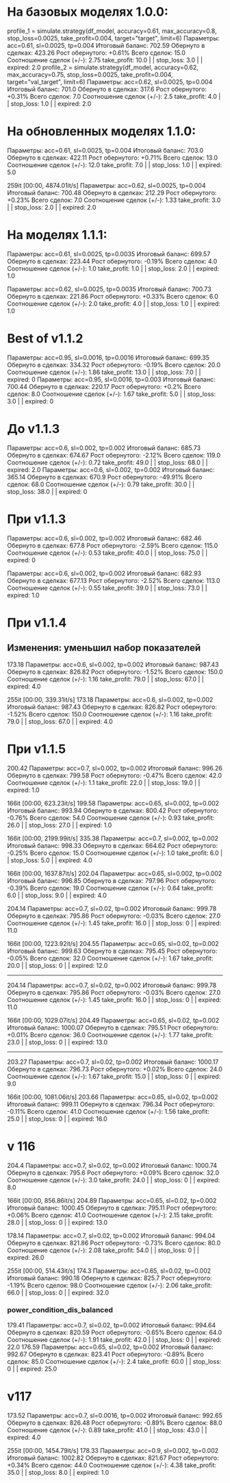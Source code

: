 # На базовых моделях 1.0.0:
profile_1 = simulate.strategy(df_model, accuracy=0.61, max_accuracy=0.8, stop_loss=0.0025, take_profit=0.004, target="target", limit=6)
  Параметры: acc=0.61, sl=0.0025, tp=0.004 
    Итоговый баланс: 702.59 
    Обернуто в сделках: 423.26 
    Рост обернутого: +0.61% 
    Всего сделок: 15.0 
    Соотношение сделок (+/-): 2.75 
    take_profit: 10.0  | |  stop_loss: 3.0  | |  expired: 2.0
profile_2 = simulate.strategy(df_model, accuracy=0.62, max_accuracy=0.75, stop_loss=0.0025, take_profit=0.004, target="val_target", limit=6)
  Параметры: acc=0.62, sl=0.0025, tp=0.004 
    Итоговый баланс: 701.0 
    Обернуто в сделках: 317.6 
    Рост обернутого: +0.31% 
    Всего сделок: 7.0 
    Соотношение сделок (+/-): 2.5 
    take_profit: 4.0  | |  stop_loss: 1.0  | |  expired: 2.0

# На обновленных моделях 1.1.0:
  Параметры: acc=0.61, sl=0.0025, tp=0.004 
    Итоговый баланс: 703.0 
    Обернуто в сделках: 422.11 
    Рост обернутого: +0.71% 
    Всего сделок: 13.0 
    Соотношение сделок (+/-): 12.0 
    take_profit: 7.0  | |  stop_loss: 1.0  | |  expired: 5.0

259it [00:00, 4874.01it/s]
  Параметры: acc=0.62, sl=0.0025, tp=0.004 
    Итоговый баланс: 700.48 
    Обернуто в сделках: 212.29 
    Рост обернутого: +0.23% 
    Всего сделок: 7.0 
    Соотношение сделок (+/-): 1.33 
    take_profit: 3.0  | |  stop_loss: 2.0  | |  expired: 2.0

# На моделях 1.1.1:
  Параметры: acc=0.61, sl=0.0025, tp=0.0035 
    Итоговый баланс: 699.57 
    Обернуто в сделках: 223.44 
    Рост обернутого: -0.19% 
    Всего сделок: 4.0 
    Соотношение сделок (+/-): 1.0 
    take_profit: 1.0  | |  stop_loss: 2.0  | |  expired: 1.0

  Параметры: acc=0.62, sl=0.0025, tp=0.0035 
    Итоговый баланс: 700.73 
    Обернуто в сделках: 221.86 
    Рост обернутого: +0.33% 
    Всего сделок: 6.0 
    Соотношение сделок (+/-): 2.0 
    take_profit: 4.0  | |  stop_loss: 1.0  | |  expired: 1.0


# Best of v1.1.2
  Параметры: acc=0.95, sl=0.0016, tp=0.0016 
    Итоговый баланс: 699.35 
    Обернуто в сделках: 334.32 
    Рост обернутого: -0.19% 
    Всего сделок: 20.0 
    Соотношение сделок (+/-): 1.86 
    take_profit: 13.0  | |  stop_loss: 7.0  | |  expired: 0
  Параметры: acc=0.95, sl=0.0016, tp=0.003 
    Итоговый баланс: 700.44 
    Обернуто в сделках: 220.17 
    Рост обернутого: +0.2% 
    Всего сделок: 8.0 
    Соотношение сделок (+/-): 1.67 
    take_profit: 5.0  | |  stop_loss: 3.0  | |  expired: 0

# До v1.1.3
Параметры: acc=0.6, sl=0.002, tp=0.002 
  Итоговый баланс: 685.73 
  Обернуто в сделках: 674.67 
  Рост обернутого: -2.12% 
  Всего сделок: 119.0 
  Соотношение сделок (+/-): 0.72 
  take_profit: 49.0  | |  stop_loss: 68.0  | |  expired: 2.0
Параметры: acc=0.6, sl=0.002, tp=0.002 
  Итоговый баланс: 365.14 
  Обернуто в сделках: 670.9 
  Рост обернутого: -49.91% 
  Всего сделок: 68.0 
  Соотношение сделок (+/-): 0.79 
  take_profit: 30.0  | |  stop_loss: 38.0  | |  expired: 0

# При v1.1.3
  Параметры: acc=0.6, sl=0.002, tp=0.002 
    Итоговый баланс: 682.46 
    Обернуто в сделках: 677.8 
    Рост обернутого: -2.59% 
    Всего сделок: 115.0 
    Соотношение сделок (+/-): 0.53 
    take_profit: 40.0  | |  stop_loss: 75.0  | |  expired: 0

  Параметры: acc=0.6, sl=0.002, tp=0.002 
    Итоговый баланс: 682.93 
    Обернуто в сделках: 677.13 
    Рост обернутого: -2.52% 
    Всего сделок: 113.0 
    Соотношение сделок (+/-): 0.55 
    take_profit: 39.0  | |  stop_loss: 73.0  | |  expired: 1.0

# При v1.1.4
## Изменения: уменьшил набор показателей
173.18
      Параметры: acc=0.6, sl=0.002, tp=0.002 
       Итоговый баланс: 987.43 
       Обернуто в сделках: 826.82 
       Рост обернутого: -1.52% 
       Всего сделок: 150.0 
       Соотношение сделок (+/-): 1.16 
       take_profit: 79.0  | |  stop_loss: 67.0  | |  expired: 4.0

255it [00:00, 339.31it/s]
173.18
      Параметры: acc=0.6, sl=0.002, tp=0.002 
       Итоговый баланс: 987.43 
       Обернуто в сделках: 826.82 
       Рост обернутого: -1.52% 
       Всего сделок: 150.0 
       Соотношение сделок (+/-): 1.16 
       take_profit: 79.0  | |  stop_loss: 67.0  | |  expired: 4.0




# При v1.1.5
200.42
      Параметры: acc=0.7, sl=0.002, tp=0.002 
       Итоговый баланс: 996.26 
       Обернуто в сделках: 799.58 
       Рост обернутого: -0.47% 
       Всего сделок: 42.0 
       Соотношение сделок (+/-): 1.1 
       take_profit: 22.0  | |  stop_loss: 19.0  | |  expired: 1.0

166it [00:00, 623.23it/s]
199.58
      Параметры: acc=0.65, sl=0.002, tp=0.002 
       Итоговый баланс: 993.94 
       Обернуто в сделках: 800.42 
       Рост обернутого: -0.76% 
       Всего сделок: 54.0 
       Соотношение сделок (+/-): 0.93 
       take_profit: 26.0  | |  stop_loss: 27.0  | |  expired: 1.0



166it [00:00, 2199.99it/s]
335.38
      Параметры: acc=0.7, sl=0.002, tp=0.002 
       Итоговый баланс: 998.33 
       Обернуто в сделках: 664.62 
       Рост обернутого: -0.25% 
       Всего сделок: 15.0 
       Соотношение сделок (+/-): 1.0 
       take_profit: 6.0  | |  stop_loss: 5.0  | |  expired: 4.0

166it [00:00, 1637.87it/s]
202.04
      Параметры: acc=0.65, sl=0.002, tp=0.002 
       Итоговый баланс: 996.85 
       Обернуто в сделках: 797.96 
       Рост обернутого: -0.39% 
       Всего сделок: 19.0 
       Соотношение сделок (+/-): 0.64 
       take_profit: 6.0  | |  stop_loss: 9.0  | |  expired: 4.0


204.14
Параметры: acc=0.7, sl=0.02, tp=0.002 
  Итоговый баланс: 999.78 
  Обернуто в сделках: 795.86 
  Рост обернутого: -0.03% 
  Всего сделок: 27.0 
  Соотношение сделок (+/-): 1.45 
  take_profit: 16.0  | |  stop_loss: 0  | |  expired: 11.0

166it [00:00, 1223.92it/s]
204.55
Параметры: acc=0.65, sl=0.02, tp=0.002 
  Итоговый баланс: 999.63 
  Обернуто в сделках: 795.45 
  Рост обернутого: -0.05% 
  Всего сделок: 32.0 
  Соотношение сделок (+/-): 1.67 
  take_profit: 20.0  | |  stop_loss: 0  | |  expired: 12.0

____
204.14
Параметры: acc=0.7, sl=0.02, tp=0.002 
  Итоговый баланс: 999.78 
  Обернуто в сделках: 795.86 
  Рост обернутого: -0.03% 
  Всего сделок: 27.0 
  Соотношение сделок (+/-): 1.45 
  take_profit: 16.0  | |  stop_loss: 0  | |  expired: 11.0

166it [00:00, 1029.07it/s]
204.49
Параметры: acc=0.65, sl=0.02, tp=0.002 
  Итоговый баланс: 1000.07 
  Обернуто в сделках: 795.51 
  Рост обернутого: +0.01% 
  Всего сделок: 36.0 
  Соотношение сделок (+/-): 1.77 
  take_profit: 23.0  | |  stop_loss: 0  | |  expired: 13.0

______
203.27
Параметры: acc=0.7, sl=0.02, tp=0.002 
  Итоговый баланс: 1000.17 
  Обернуто в сделках: 796.73 
  Рост обернутого: +0.02% 
  Всего сделок: 24.0 
  Соотношение сделок (+/-): 1.67 
  take_profit: 15.0  | |  stop_loss: 0  | |  expired: 9.0

166it [00:00, 1081.06it/s]
203.66
Параметры: acc=0.65, sl=0.02, tp=0.002 
  Итоговый баланс: 999.11 
  Обернуто в сделках: 796.34 
  Рост обернутого: -0.11% 
  Всего сделок: 41.0 
  Соотношение сделок (+/-): 1.56 
  take_profit: 25.0  | |  stop_loss: 0  | |  expired: 16.0


# v 116
204.4
Параметры: acc=0.7, sl=0.02, tp=0.002 
  Итоговый баланс: 1000.74 
  Обернуто в сделках: 795.6 
  Рост обернутого: +0.09% 
  Всего сделок: 32.0 
  Соотношение сделок (+/-): 3.0 
  take_profit: 24.0  | |  stop_loss: 0  | |  expired: 8.0

166it [00:00, 856.86it/s] 
204.89
Параметры: acc=0.65, sl=0.02, tp=0.002 
  Итоговый баланс: 1000.45 
  Обернуто в сделках: 795.11 
  Рост обернутого: +0.06% 
  Всего сделок: 41.0 
  Соотношение сделок (+/-): 2.15 
  take_profit: 28.0  | |  stop_loss: 0  | |  expired: 13.0


178.14
Параметры: acc=0.7, sl=0.02, tp=0.002 
  Итоговый баланс: 994.04 
  Обернуто в сделках: 821.86 
  Рост обернутого: -0.73% 
  Всего сделок: 80.0 
  Соотношение сделок (+/-): 2.08 
  take_profit: 54.0  | |  stop_loss: 0  | |  expired: 26.0

255it [00:00, 514.43it/s]
174.3
Параметры: acc=0.65, sl=0.02, tp=0.002 
  Итоговый баланс: 990.18 
  Обернуто в сделках: 825.7 
  Рост обернутого: -1.19% 
  Всего сделок: 98.0 
  Соотношение сделок (+/-): 2.06 
  take_profit: 66.0  | |  stop_loss: 0  | |  expired: 32.0


### power_condition_dis_balanced
179.41
Параметры: acc=0.7, sl=0.02, tp=0.002 
  Итоговый баланс: 994.64 
  Обернуто в сделках: 820.59 
  Рост обернутого: -0.65% 
  Всего сделок: 64.0 
  Соотношение сделок (+/-): 1.91 
  take_profit: 42.0  | |  stop_loss: 0  | |  expired: 22.0
176.59
Параметры: acc=0.65, sl=0.02, tp=0.002 
  Итоговый баланс: 992.67 
  Обернуто в сделках: 823.41 
  Рост обернутого: -0.89% 
  Всего сделок: 85.0 
  Соотношение сделок (+/-): 2.4 
  take_profit: 60.0  | |  stop_loss: 0  | |  expired: 25.0


# v117
173.52
      Параметры: acc=0.7, sl=0.0016, tp=0.002 
       Итоговый баланс: 992.65 
       Обернуто в сделках: 826.48 
       Рост обернутого: -0.89% 
       Всего сделок: 88.0 
       Соотношение сделок (+/-): 0.89 
       take_profit: 41.0  | |  stop_loss: 43.0  | |  expired: 4.0

255it [00:00, 1454.79it/s]
178.33
      Параметры: acc=0.9, sl=0.002, tp=0.002 
       Итоговый баланс: 1002.82 
       Обернуто в сделках: 821.67 
       Рост обернутого: +0.34% 
       Всего сделок: 44.0 
       Соотношение сделок (+/-): 4.38 
       take_profit: 35.0  | |  stop_loss: 8.0  | |  expired: 1.0